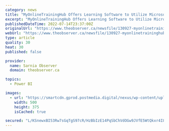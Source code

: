 ```yaml
---
category: news
title: "MyOnlineTrainingHub Offers Learning Software to Utilize Microsoft Excel and Power BI"
excerpt: "MyOnlineTrainingHub Offers Learning Software to Utilize Microsoft Excel and Power BI Back to video New York, New York–(Newsfile Corp. – July 14, 2022) – MyOnlineTrainingHub offers learning ..."
publishedDateTime: 2022-07-14T23:37:00Z
originalUrl: "https://www.theobserver.ca/newsfile/130927-myonlinetraininghub-offers-learning-software-to-utilize-microsoft-excel-and-power-bi"
webUrl: "https://www.theobserver.ca/newsfile/130927-myonlinetraininghub-offers-learning-software-to-utilize-microsoft-excel-and-power-bi"
type: article
quality: 30
heat: 30
published: false

provider:
  name: Sarnia Observer
  domain: theobserver.ca

topics:
  - Power BI

images:
  - url: "https://smartcdn.gprod.postmedia.digital/nexus/wp-content/uploads/2021/11/newsfile-104620.jpg"
    width: 500
    height: 375
    isCached: true

secured: "L/KSnewxBI53Rw7sGqTgS97cR/HzBbIzE14PqSbChVdOGw9JVfE5WtQkxr4I84ty57GzZ3CWq0vNjkjKygGo7l3vg8nWHxL4ExbDUMUVV7/HhEH2pzq4Q+dl8fsESglhY/U5SpFzKYxWMPYNKd4J4NwHoSXwfO7kXKi8DIcnCXEHrx7x+cNvlXTsTOPWkg3SeVB1mIr4ipeqb3vLbObuW31OHMZm3znZx7g94HFYEOutxKLnS8w6OLLse7Dd+KCZlm384sX8f2n4Ye4VtE8eIn6rMeMQtSJlcKiWyL/0cnJkoqlmM9utlv0Vzh9S7Q+U4NYDdsh+ZgS+iNVQxpB3ZjxgWdbLOrC6znQpUnYSRUw=;4NTW8CTk29qm1TgoNSnwVw=="
---
```


